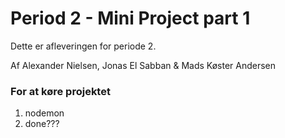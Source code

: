 # Period 2 - Mini Project part 1

Dette er afleveringen for periode 2.

Af Alexander Nielsen, Jonas El Sabban & Mads Køster Andersen

### For at køre projektet

1. nodemon
2. done???